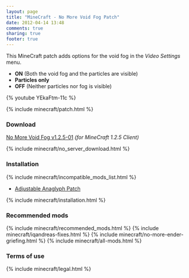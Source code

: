 ```yaml
---
layout: page
title: "MineCraft - No More Void Fog Patch"
date: 2012-04-14 13:48
comments: true
sharing: true
footer: true
---
```

This MineCraft patch adds options for the void fog in the _Video Settings_ menu.

* **ON** (Both the void fog and the particles are visible)
* **Particles only**
* **OFF** (Neither particles nor fog is visible)
 
{% youtube YEkaFtm-11c %}
 
{% include minecraft/patch.html %}

### Download
[No More Void Fog v1.2.5-01](https://github.com/downloads/IQAndreas/Minecraft-Mods-and-Patches/no-more-void-fog-v1.2.5-01.zip) _(for MineCraft 1.2.5 Client)_

{% include minecraft/no_server_download.html %}

### Installation
{% include minecraft/incompatible_mods_list.html %}

 - [Adjustable Anaglyph Patch](/minecraft/adjustable-anaglyph/)

{% include minecraft/installation.html %}

### Recommended mods
{% include minecraft/recommended_mods.html %}
{% include minecraft/iqandreas-fixes.html %}
{% include minecraft/no-more-ender-griefing.html %}
{% include minecraft/all-mods.html %}

### Terms of use
{% include minecraft/legal.html %}
